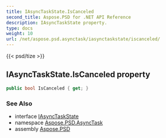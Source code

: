 ```yaml
---
title: IAsyncTaskState.IsCanceled
second_title: Aspose.PSD for .NET API Reference
description: IAsyncTaskState property. 
type: docs
weight: 10
url: /net/aspose.psd.asynctask/iasynctaskstate/iscanceled/
---
```

{{< psd/tize >}}
## IAsyncTaskState.IsCanceled property

```csharp
public bool IsCanceled { get; }
```

### See Also

* interface [IAsyncTaskState](../)
* namespace [Aspose.PSD.AsyncTask](../../iasynctaskstate/)
* assembly [Aspose.PSD](../../../)


